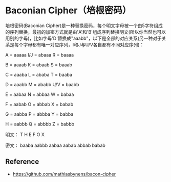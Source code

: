 Baconian Cipher（培根密码）
=======================================

培根密码(Baconian Cipher)是一种替换密码，每个明文字母被一个由5字符组成的序列替换，最初的加密方式就是由'A'和'B'组成序列替换明文(所以你当然也可以用别的字母)，比如字母'D'替换成"aaabb"，以下是全部的对应关系(另一种对于关系是每个字母都有唯一对应序列，I和J与U/V各自都有不同对应序列)：


A = aaaaa  I/J = abaaa  R = baaaa

B = aaaab  K = abaab    S = baaab

C = aaaba  L = ababa    T = baaba

D = aaabb  M = ababb    U/V = baabb

E = aabaa  N = abbaa    W = babaa

F = aabab  O = abbab    X = babab

G = aabba  P = abbba    Y = babba

H = aabbb  Q = abbbb    Z = babbb

明文： T H E F O X

密文： baaba aabbb aabaa aabab abbab babab


## Reference 

 * <https://github.com/mathiasbynens/bacon-cipher>